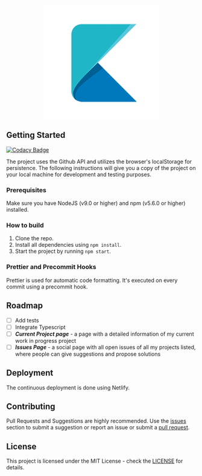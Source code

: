 <p align="center"><img src="./repo_assets/logo.png" /></p>

## Getting Started

[![Codacy Badge](https://api.codacy.com/project/badge/Grade/33ba1eed7e1e438cbf3a1a277140a7a8)](https://app.codacy.com/app/KleoPetroff/react-github-portfolio?utm_source=github.com&utm_medium=referral&utm_content=KleoPetroff/react-github-portfolio&utm_campaign=Badge_Grade_Dashboard)

The project uses the Github API and utilizes the browser's localStorage for persistence. The following instructions will give you a copy of the project on your local machine for development and testing purposes.

### Prerequisites

Make sure you have NodeJS (v9.0 or higher) and npm (v5.6.0 or higher) installed.

### How to build

1.  Clone the repo.
2.  Install all dependencies using `npm install`.
3.  Start the project by running `npm start`.

### Prettier and Precommit Hooks

Prettier is used for automatic code formatting. It's executed on every commit using a precommit hook.

## Roadmap

- [ ] Add tests
- [ ] Integrate Typescript
- [ ] **_Current Project page_** - a page with a detailed information of my current work in progress project
- [ ] **_Issues Page_** - a social page with all open issues of all my projects listed, where people can give suggestions and propose solutions

## Deployment

The continuous deployment is done using Netlify.

## Contributing

Pull Requests and Suggestions are highly recommended. Use the [issues](https://github.com/KleoPetroff/react-github-portfolio/issues) section to submit a suggestion or report an issue or submit a [pull request](https://github.com/KleoPetroff/react-github-portfolio/pulls).

## License

This project is licensed under the MIT License - check the [LICENSE](https://github.com/KleoPetroff/react-github-portfolio/blob/master/LICENSE) for details.
